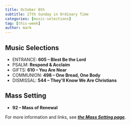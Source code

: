 ```yaml
---
title: October 8th 
subtitle: 27th Sunday in Ordinary Time
categories: [music-selections]
tag: [this-week]
author: mark
---
```


## Music Selections

- ENTRANCE: **605 – Blest Be the Lord**
- PSALM: **Respond & Acclaim**
- GIFTS: **610 – You Are Near**
- COMMUNION: **498 – One Bread, One Body**
- DISMISSAL: **544 – They'll Know We Are Christians**

## Mass Setting

- **92 – Mass of Renewal**

For more information and links, see _**[the Mass Setting page](/mass-setting/)**_.
